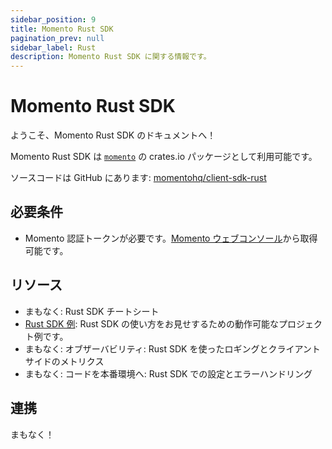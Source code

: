 ```yaml
---
sidebar_position: 9
title: Momento Rust SDK
pagination_prev: null
sidebar_label: Rust
description: Momento Rust SDK に関する情報です。
---
```


# Momento Rust SDK

ようこそ、Momento Rust SDK のドキュメントへ！

Momento Rust SDK は [`momento`](https://crates.io/crates/momento) の crates.io パッケージとして利用可能です。

ソースコードは GitHub にあります: [momentohq/client-sdk-rust](https://github.com/momentohq/client-sdk-rust)

## 必要条件

- Momento 認証トークンが必要です。[Momento ウェブコンソール](https://console.gomomento.com/)から取得可能です。

## リソース

- まもなく: Rust SDK チートシート
- [Rust SDK 例](https://github.com/momentohq/client-sdk-rust/blob/main/example/README.md): Rust SDK の使い方をお見せするための動作可能なプロジェクト例です。
- まもなく: オブザーバビリティ: Rust SDK を使ったロギングとクライアントサイドのメトリクス
- まもなく: コードを本番環境へ: Rust SDK での設定とエラーハンドリング

## 連携

まもなく！
